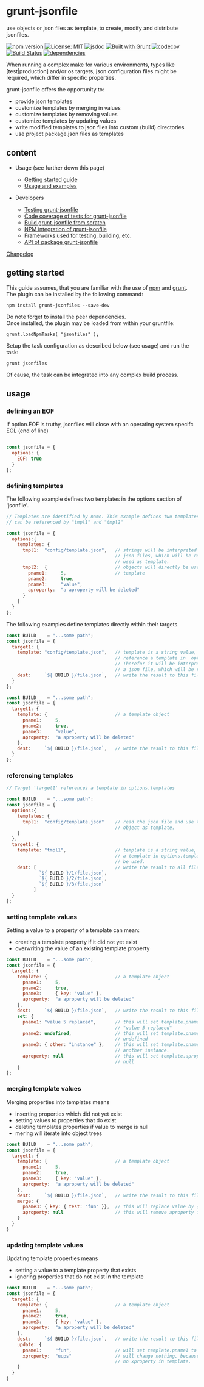 # grunt-jsonfile

use objects or json files as template, to create, modify and distribute jsonfiles.  

[![npm version](https://img.shields.io/npm/v/grunt-jsonfile?color=blue)](https://www.npmjs.com/package/grunt-jsonfile)
[![License: MIT](https://img.shields.io/badge/License-MIT-blue.svg)](https://opensource.org/licenses/MIT)
[![jsdoc](https://img.shields.io/static/v1?label=jsdoc&message=%20api%20&color=blue)](https://jsdoc.app/)
[![Built with Grunt](https://cdn.gruntjs.com/builtwith.svg)](https://gruntjs.com/)
[![codecov](https://codecov.io/gh/db-developer/grunt-jsonfile/branch/master/graph/badge.svg)](https://codecov.io/gh/db-developer/grunt-jsonfile)
[![Build Status](https://travis-ci.com/db-developer/grunt-jsonfile.svg?branch=master)](https://travis-ci.com/db-developer/grunt-jsonfile)
[![dependencies](https://david-dm.org/db-developer/grunt-jsonfile.svg)](https://david-dm.org/)

When running a complex make for various environments, types like [test|production]
and/or os targets, json configuration files might be required, which differ in
specific properties.  

grunt-jsonfile offers the opportunity to:

* provide json templates
* customize templates by merging in values
* customize templates by removing values
* customize templates by updating values
* write modified templates to json files into custom (build) directories
* use project package.json files as templates

## content ##

* Usage (see further down this page)
  * [Getting started guide](#getting-started)
  * [Usage and examples](#usage)

* Developers
  * [Testing grunt-jsonfile](docs/grunt.md#testing)
  * [Code coverage of tests for grunt-jsonfile](docs/grunt.md#code-coverage)
  * [Build grunt-jsonfile from scratch](docs/grunt.md#building)
  * [NPM integration of grunt-jsonfile](docs/grunt.md#npm_integration)
  * [Frameworks used for testing, building, etc.](docs/frameworks.md)
  * [API of package grunt-jsonfile](docs/api.index.md)

[Changelog](docs/changelog.md)

## getting started ##

This guide assumes, that you are familiar with the use of [npm](https://npmjs.com "Homepage of npm") and [grunt](https://gruntjs.com "Homepage of grunt").  
The plugin can be installed by the following command:

<code>npm install grunt-jsonfiles --save-dev</code>

Do note forget to install the peer dependencies.  
Once installed, the plugin may be loaded from within your gruntfile:

<code>grunt.loadNpmTasks( "jsonfiles" );</code>

Setup the task configuration as described below (see usage) and run the task:

<code>grunt jsonfiles</code>

Of cause, the task can be integrated into any complex build process.

## usage ##

### defining an EOF ###

If option.EOF is truthy, jsonfiles will close with an operating system specifc
EOL (end of line)

```javascript

const jsonfile = {
  options: {
    EOF: true
  }
};
```

### defining templates ###

The following example defines two templates in the options section of 'jsonfile'.

```javascript
// Templates are identified by name. This example defines two templates, which
// can be referenced by "tmpl1" and "tmpl2"

const jsonfile = {
  options:{
    templates: {
      tmpl1:  "config/template.json",   // strings will be interpreted as path to
                                        // json files, which will be required and
                                        // used as template.
      tmpl2:  {                         // objects will directly be used as
        pname1:     5,                  // template
        pname2:     true,
        pname3:     "value",
        aproperty:  "a aproperty will be deleted"
      }
    }
  }
};
```

The following examples define templates directly within their targets.

```javascript
const BUILD    = "...some path";
const jsonfile = {
  target1: {
    template: "config/template.json",   // template is a string value, and does not
                                        // reference a template in  options.templates.
                                        // Therefor it will be interpreted as path to
                                        // a json file, which will be required.
    dest:     `${ BUILD }/file.json`,   // write the result to this file.
  }
};
```

```javascript
const BUILD    = "...some path";
const jsonfile = {
  target1: {
    template: {                         // a template object
      pname1:     5,
      pname2:     true,
      pname3:     "value",
      aproperty:  "a aproperty will be deleted"
    },
    dest:     `${ BUILD }/file.json`,   // write the result to this file.
  }
};
```

### referencing templates ###

```javascript
// Target 'target1' references a template in options.templates

const BUILD    = "...some path";
const jsonfile = {
  options:{
    templates: {
      tmpl1:  "config/template.json"    // read the json file and use the resulting
                                        // object as template.
    }
  },
  target1: {
    template: "tmpl1",                  // template is a string value, and references
                                        // a template in options.templates which will
                                        // be used.
    dest: [                             // write the result to all files in this array
            `${ BUILD }/1/file.json`,   
            `${ BUILD }/2/file.json`,
            `${ BUILD }/3/file.json`
          ]
  }
};
```

### setting template values ###

Setting a value to a property of a template can mean:
* creating a template property if it did not yet exist
* overwriting the value of an existing template property

```javascript
const BUILD    = "...some path";
const jsonfile = {
  target1: {
    template: {                         // a template object
      pname1:     5,
      pname2:     true,
      pname3:     { key: "value" },
      aproperty:  "a aproperty will be deleted"
    },
    dest:     `${ BUILD }/file.json`,   // write the result to this file.
    set: {
      pname1: "value 5 replaced",       // this will set template.pname1 to
                                        // "value 5 replaced"
      pname2: undefined,                // this will set template.pname2 to
                                        // undefined
      pname3: { other: "instance" },    // this will set template.pname3 to
                                        // another instance.
      aproperty: null                   // this will set template.aproperty to
                                        // null
    }
};
```

### merging template values ###

Merging properties into templates means
* inserting properties which did not yet exist
* setting values to properties that do exist
* deleting templates properties if value to merge is null
* mering will iterate into object trees

```javascript
const BUILD    = "...some path";
const jsonfile = {
  target1: {
    template: {                         // a template object
      pname1:     5,
      pname2:     true,
      pname3:     { key: "value" },
      aproperty:  "a aproperty will be deleted"
    },
    dest:     `${ BUILD }/file.json`,   // write the result to this file.
    merge: {
      pname3: { key: { test: "fun" }},  // this will replace value by { test: "fun" }
      aproperty: null                   // this will remove aproperty from template
    }
  }
}

```

### updating template values ###

Updating template properties means
* setting a value to a template property that exists
* ignoring properties that do not exist in the template

```javascript
const BUILD    = "...some path";
const jsonfile = {
  target1: {
    template: {                         // a template object
      pname1:     5,
      pname2:     true,
      pname3:     { key: "value" },
      aproperty:  "a aproperty will be deleted"
    },
    dest:     `${ BUILD }/file.json`,   // write the result to this file.
    update: {
      pname1:     "fun",                // will set template.pname1 to "fun"
      xproperty:  "uups"                // will change nothing, because there is
                                        // no xproperty in template.      
    }
  }
}
```
